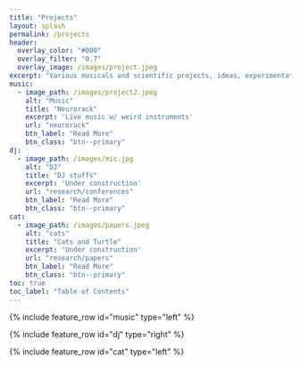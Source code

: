 ```yaml
---
title: "Projects"
layout: splash
permalink: /projects
header:
  overlay_color: "#000"
  overlay_filter: "0.7"
  overlay_image: /images/project.jpeg
excerpt: "Various musicals and scientific projects, ideas, experimentations"
music:
  - image_path: /images/project2.jpeg
    alt: "Music"
    title: "Neurorack"
    excerpt: 'Live music w/ weird instruments'
    url: "neurorack"
    btn_label: "Read More"
    btn_class: "btn--primary"
dj:
  - image_path: /images/mic.jpg
    alt: "DJ"
    title: "DJ stuffs"
    excerpt: 'Under construction'
    url: "research/conferences"
    btn_label: "Read More"
    btn_class: "btn--primary"
cat:
  - image_path: /images/papers.jpeg
    alt: "cats"
    title: "Cats and Turtle"
    excerpt: 'Under construction'
    url: "research/papers"
    btn_label: "Read More"
    btn_class: "btn--primary"
toc: true
toc_label: "Table of Contents"
---
```


{% include feature_row id="music" type="left" %}

{% include feature_row id="dj" type="right" %}

{% include feature_row id="cat" type="left" %}

